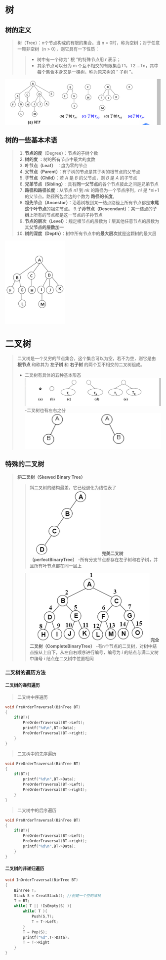 # 树  

## 树的定义

> 树（Tree）：n个节点构成的有限的集合。当 n = 0时，称为空树；对于任意一颗非空树（n > 0），则它具有一下性质：
>> - 树中有一个称为“ 根 ”的特殊节点用 r 表示；
>> - 其余节点可以分为 m 个互不相交的有限集合T1，T2....Tn，其中每个集合本身又是一棵树，称为原来树的 “ 子树 ”。

![](picture/无标题.png)

## 树的一些基本术语  
>1. **节点的度**（Degree）：节点的子树个数  
>2. **树的度** ：树的所有节点中最大的度数
>3. **叶节点（Leaf）** ：度为零的节点
>4. **父节点（Parent）**：有子树的节点是其子树的根节点的父节点
>5. **子节点（Child）**：若 *A* 是 *B* 的父节点，则 *B* 是 *A* 的子节点
>6. **兄弟节点（Sibling）**: 具有**同一父节点**的各个节点彼此之间是兄弟节点
>7. **路径和路径长度**：从节点 *n1* 到 *nk* 的路径为一个节点序列，*ni* 是 *ni+1的父节点。路径所包含边的个数为 **路径的长度**。
>8. **祖先节点（Ancestor）**：沿着树根到某一结点路径上所有节点都是**末尾这个叶节点**的祖先节点。
>9.**子孙节点（Descendant）**：某一结点的**子树**上所有的节点都是这一节点的子孙节点
>10. **节点的层次（Level）**：规定根节点的层数为 *1* 层其他任意节点的层数为其**父节点的层数加一**
>11. **树的深度（Depth）**：树中所有节点中的**最大层次**就是这颗树的最大层

![](picture/Tree.png)

# 二叉树

> 二叉树是一个又穷的节点集合，这个集合可以为空，若不为空，则它是由 **根节点** 和称其为 **左子树** 和 **右子树** 的两个互不相交的二叉树组成。
> - 二叉树有具体的五种基本形态
> ![](picture/BintreeBasic.png)
> -二叉树也有左右之分
> ![](picture/TreeBasic.png)

## 特殊的二叉树

> **斜二叉树（Skewed Binary Tree）**
> 
>> 斜二叉树的结构最差，它已经退化为线性表了
>> ![](picture/SkewedBinaryTree.png)
> **完美二叉树（perfectBinaryTree）**
> -所有分支节点都存在左子树和右子树，并且所有叶节点都在同一层上
> 
>> ![](picture/PerfectBinaryTree.png)
> **完全二叉树（CompleteBinaryTree）**
> -有n个节点的二叉树，对树中结点按从上自下，从左自右顺序进行编号，编号为 *i* 的结点与满二叉树中编号 *i* 结点在二叉树中位置相同

### 二叉树的遍历方法

#### 二叉树的递归遍历
> 二叉树中序遍历
```C
void PreOrderTraversal(BinTree BT)
{
    if(BT){
        PreOrderTraversal(BT->Left);
        printf("%d\n",BT->Data);
        PreOrderTraversal(BT->right);
    }
}
```
> 二叉树中的先序遍历
```C
void PreOrderTraversal(BinTree BT)
{
    if(BT){
        printf("%d\n",BT->Data);
        PreOrderTraversal(BT->Left);
        PreOrderTraversal(BT->right);
    }
}
```
> 二叉树中的后序遍历
```C
void PreOrderTraversal(BinTree BT)
{
    if(BT){
        PreOrderTraversal(BT->Left);
        PreOrderTraversal(BT->right);
        printf("%d\n",BT->Data);
    }
}
```

#### 二叉树的非递归遍历

```C
void InOrderTraversal(BinTree BT)
{
    BinTree T;
    Stack S = CreatStack(); //创建一个空的堆栈
    T = BT;
    while( T || !IsEmpty(S) ){
        while( T ){
            Push(S,T);
            T = T->Left;
        }
        T = Pop(S);
        printf("%d",T->Data);
        T = T->Right
    }
}
```
